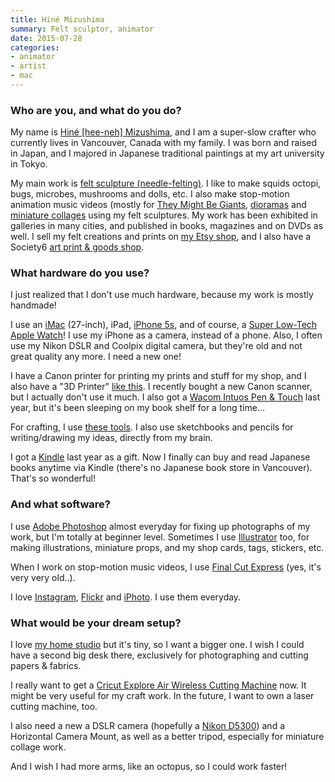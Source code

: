```yaml
---
title: Hiné Mizushima
summary: Felt sculptor, animator
date: 2015-07-28
categories:
- animator
- artist
- mac
---
```


### Who are you, and what do you do?

My name is [Hiné [hee-neh] Mizushima](http://www.hinemizushima.com/ "Hiné's website."), and I am a super-slow crafter who currently lives in Vancouver, Canada with my family. I was born and raised in Japan, and I majored in Japanese traditional paintings at my art university in Tokyo.

My main work is [felt sculpture (needle-felting)](http://www.hinemizushima.com/72050/felt-sculptures "Hiné's sculptures."). I like to make squids octopi, bugs, microbes, mushrooms and dolls, etc. I also make stop-motion animation music videos (mostly for [They Might Be Giants](https://www.behance.net/gallery/8439009/Video-Insect-Hospital "Hiné's TMBG video on Behance."), [dioramas](https://www.behance.net/gallery/25898041/Cephalopod-Anatomy-Class "Hiné's anatomy diorama on Behance.") and [miniature collages](http://www.hinemizushima.com/335608/miniature-collage "Hiné's felt collages.") using my felt sculptures. My work has been exhibited in galleries in many cities, and published in books, magazines and on DVDs as well. I sell my felt creations and prints on [my Etsy shop](https://www.etsy.com/shop/hine "Hiné's Etsy store."), and I also have a Society6 [art print & goods shop](http://society6.com/hine "Hiné's Society6 store.").

### What hardware do you use?

I just realized that I don't use much hardware, because my work is mostly handmade!

I use an [iMac][] (27-inch), iPad, [iPhone 5s][iphone-5s], and of course, a [Super Low-Tech Apple Watch][super-low-tech-apple-watch]! I use my iPhone as a camera, instead of a phone. Also, I often use my Nikon DSLR and Coolpix digital camera, but they're old and not great quality any more. I need a new one!

I have a Canon printer for printing my prints and stuff for my shop, and I also have a "3D Printer" [like this](https://www.behance.net/gallery/2990737/GIF-Animation-3D-Printer "Hiné's 3D 'printer' on Behance."). I recently bought a new Canon scanner, but I actually don't use it much. I also got a [Wacom Intuos Pen & Touch][intuos] last year, but it's been sleeping on my book shelf for a long time...

For crafting, I use [these tools](https://www.flickr.com/photos/sheishine/16046525941/ "A Flickr photo of Hiné's felt tools."). I also use sketchbooks and pencils for writing/drawing my ideas, directly from my brain.

I got a [Kindle][] last year as a gift. Now I finally can buy and read Japanese books anytime via Kindle (there's no Japanese book store in Vancouver). That's so wonderful!

### And what software?

I use [Adobe Photoshop][photoshop] almost everyday for fixing up photographs of my work, but I'm totally at beginner level. Sometimes I use [Illustrator][] too, for making illustrations, miniature props, and my shop cards, tags, stickers, etc.

When I work on stop-motion music videos, I use [Final Cut Express][final-cut-express] (yes, it's very very old..).

I love [Instagram](https://instagram.com/sheishine/ "Hiné's Instagram account."), [Flickr](https://www.flickr.com/photos/sheishine/ "Hiné's Flickr account.") and [iPhoto][]. I use them everyday.

### What would be your dream setup?

I love [my home studio](https://www.etsy.com/seller-handbook/article/inspiring-workspaces-hine/22265183158 "An Etsy interview with Hiné.") but it's tiny, so I want a bigger one. I wish I could have a second big desk there, exclusively for photographing and cutting papers & fabrics.

I really want to get a [Cricut Explore Air Wireless Cutting Machine][explore-air-wireless] now. It might be very useful for my craft work. In the future, I want to own a laser cutting machine, too.

I also need a new a DSLR camera (hopefully a [Nikon D5300][d5300]) and a Horizontal Camera Mount, as well as a better tripod, especially for miniature collage work.

And I wish I had more arms, like an octopus, so I could work faster!

[d5300]: https://www.nikonusa.com/en/Nikon-Products/Product/dslr-cameras/1519/D5300.html "A 24 megapixel DSLR."
[explore-air-wireless]: http://web.archive.org/web/20221207155739/https://www.amazon.com/Cricut-Explore-Wireless-Cutting-Machine/dp/B00TTESL18 "An electronic cutting machine."
[final-cut-express]: https://en.wikipedia.org/wiki/Final_Cut_Express "A consumer-level video editing suite for the Mac."
[illustrator]: https://www.adobe.com/products/illustrator.html "A vector graphics editor."
[imac]: https://www.apple.com/imac-24/ "An all-in-one computer."
[intuos]: https://www.wacom.com/en-us/products/pen-tablets/wacom-intuos "A pen tablet."
[iphone-5s]: https://en.wikipedia.org/wiki/IPhone_5S "A smartphone."
[iphoto]: https://en.wikipedia.org/wiki/IPhoto "Photo management software for the Mac."
[kindle]: http://web.archive.org/web/20230315012831/http://www.amazon.com/Kindle-Ereader-ebook-reader/dp/B007HCCNJU/ "A digital book reader."
[photoshop]: https://www.adobe.com/products/photoshop.html "A bitmap image editor."
[super-low-tech-apple-watch]: http://web.archive.org/web/20160401180905/http://www.hinemizushima.com:80/72050/6059931/felt-sculptures/(super-low-tech)-apple-watch "A felt watch."
